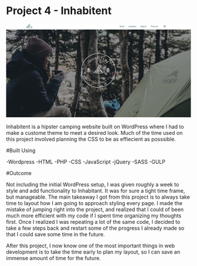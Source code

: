 # Project 4 - Inhabitent

![Alt text](images/screenshot.jpg)

Inhabitent is a hipster camping website built on WordPress where I had to make a custome theme to meet a desired look. Much of the time used on this project involved planning the CSS to be as effiecient as posssible. 

#Built Using

-Wordpress
-HTML
-PHP
-CSS
-JavaScript
-jQuery
-SASS
-GULP

#Outcome

Not including the initial WordPress setup, I was given roughly a week to style and add functionality to Inhabitant. It was for sure a tight time frame, but manageable. The main takeaway I got from this project is to always take time to layout how I am going to approach styling every page. I made the mistake of jumping right into the project, and realized that I could of been much more efficient with my code if I spent time organizing my thoughts first. Once I realized I was repeating a lot of the same code, I decided to take a few steps back and restart some of the progress I already made so that I could save some time in the future. 

After this project, I now know one of the most important things in web development is to take the time early to plan my layout, so I can save an immense amount of time for the future.
